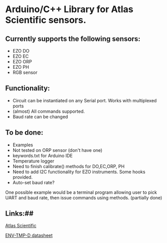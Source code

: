# Arduino/C++ Library for Atlas Scientific sensors. #

## Currently supports the following sensors: ##

* EZO DO
* EZO EC
* EZO ORP
* EZO PH
* RGB sensor

## Functionality: ##

* Circuit can be instantiated on any Serial port. Works with multiplexed ports
* (almost) All commands supported.
* Baud rate can be changed


## To be done: ##

* Examples
* Not tested on ORP sensor (don't have one)
* keywords.txt for Arduino IDE
* Temperature logger
* Need to finish calibrate() methods for DO,EC,ORP, PH
* Need to add I2C functionality for EZO instruments. Some hooks provided.
* Auto-set baud rate?

One possible example would be a terminal program allowing user to pick UART and baud rate, then issue commands using methods. (partially done)

## Links:##

[Atlas Scientific](http://www.atlas-scientific.com/)

[ENV-TMP-D datasheet](http://www.atlas-scientific.com/_files/_datasheets/_probe/ENV-TEMP-D.pdf)